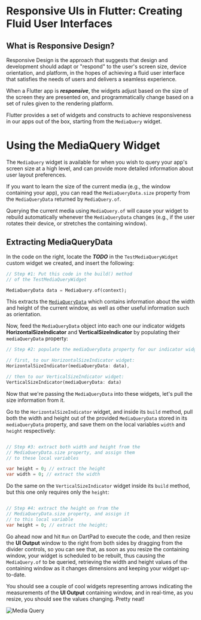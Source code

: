 # Responsive UIs in Flutter: Creating Fluid User Interfaces

## What is Responsive Design?

Responsive Design is the approach that suggests that design and development should adapt or "respond" to the user's screen size, device orientation, and platform, in the hopes of achieving a fluid user interface that satisfies the needs of users and delivers a seamless experience.

When a Flutter app is ***responsive***, the widgets adjust based on the size of the screen they are presented on, and programmatically change based on a set of rules given to the rendering platform.

Flutter provides a set of widgets and constructs to achieve responsiveness in our apps out of the box, starting from the ```MediaQuery``` widget.

# Using the MediaQuery Widget

The ```MediaQuery``` widget is available for when you wish to query your app's screen size at a high level, and can provide more detailed information about user layout preferences.

If you want to learn the size of the current media (e.g., the window containing your app), you can read the ```MediaQueryData.size``` property from the ```MediaQueryData``` returned by ```MediaQuery.of```.

Querying the current media using ```MediaQuery.of``` will cause your widget to rebuild automatically whenever the ```MediaQueryData``` changes (e.g., if the user rotates their device, or stretches the containing window).

## Extracting MediaQueryData

In the code on the right, locate the ***TODO*** in the ```TestMediaQueryWidget``` custom widget we created, and insert the following:

```dart
// Step #1: Put this code in the build() method
// of the TestMediaQueryWidget

MediaQueryData data = MediaQuery.of(context);

```

This extracts the [```MediaQueryData```](https://api.flutter.dev/flutter/widgets/MediaQueryData-class.html) which contains information about the width and height of the current window, as well as other useful information such as orientation.

Now, feed the ```MediaQueryData``` object into each one our indicator widgets **HorizontalSizeIndicator** and **VerticalSizeIndicator** by populating their ```mediaQueryData``` property:

```dart
// Step #2: populate the mediaQueryData property for our indicator widgets,

// first, to our HorizontalSizeIndicator widget:
HorizontalSizeIndicator(mediaQueryData: data),

// then to our VerticalSizeIndicator widget:
VerticalSizeIndicator(mediaQueryData: data)

```

Now that we're passing the ```MediaQueryData``` into these widgets, let's pull the size information from it.

Go to the ```HorizontalSizeIndicator``` widget, and inside its ```build``` method, pull both the width and height out of the provided ```MediaQueryData``` stored in its ```mediaQueryData``` property, and save them on the local variables ```width``` and ```height``` respectively:

```dart

// Step #3: extract both width and height from the 
// MediaQueryData.size property, and assign them
// to these local variables

var height = 0; // extract the height
var width = 0; // extract the width

```


Do the same on the ```VerticalSizeIndicator``` widget inside its ```build``` method, but this one only requires only the ```height```:

```dart

// Step #4: extract the height on from the 
// MediaQueryData.size property, and assign it
// to this local variable
var height = 0; // extract the height;

```

Go ahead now and hit ```Run``` on DartPad to execute the code, and then resize the **UI Output** window to the right from both sides by dragging from the divider controls, so you can see that, as soon as you resize the containing window, your widget is scheduled to be rebuilt, thus causing the ```MediaQuery.of``` to be queried, retrieving the width and height values of the containing window as it changes dimensions and keeping your widget up-to-date.

You should see a couple of cool widgets representing arrows indicating the measurements of the **UI Output** containing window, and in real-time, as you resize, you should see the values changing. Pretty neat!

![Media Query](https://romanejaquez.github.io/responsive-ui-flutter-workshop/images/s1-1.png)